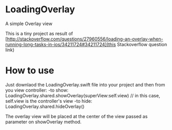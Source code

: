 # LoadingOverlay
A simple Overlay view

This is a tiny project as result of [http://stackoverflow.com/questions/27960556/loading-an-overlay-when-running-long-tasks-in-ios/34211724#34211724](this Stackoverflow question link)

# How to use

Just downlaod the LoadingOverlay.swift file into your project and then from you view controller:
-to show: LoadingOverlay.shared.showOverlay(superView:self.view) // in this case, self.view is the controller's view
-to hide: LoadingOverlay.shared.hideOverlay()

The overlay view will be placed at the center of the view passed as parameter on showOverlay method.
